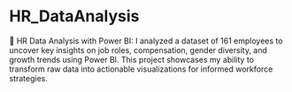 # HR_DataAnalysis
🎯 HR Data Analysis with Power BI: I analyzed a dataset of 161 employees to uncover key insights on job roles, compensation, gender diversity, and growth trends using Power BI. This project showcases my ability to transform raw data into actionable visualizations for informed workforce strategies.
